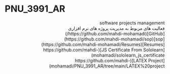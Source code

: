 # PNU_3991_AR
<div style='direction:rtl'>
 software projects management<br>فعالیت های مربوط به مدیریت پروژه های نرم افزاری<br>
[GitHub](https://github.com/mahdi-mohamadi/)<br>
[sop](https://github.com/mahdi-mohamadi/sop)<br>
[Resumes](https://github.com/mahdi-mohamadi/Resumes)<br>
[JS Certificate From Sololearn](https://github.com/mahdi-mohamadi/sololearn_js_certificate)<br>
[LATEX Project](https://github.com/mahdi-mohamadi/PNU_3991_AR/tree/main/LATEX%20project)
 
 </div>
